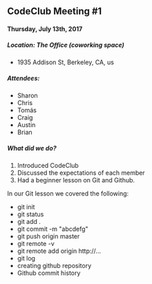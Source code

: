 ## CodeClub Meeting #1
#### Thursday, July 13th, 2017
##### Location: The Office (coworking space)
- 1935 Addison St, Berkeley, CA, us

##### Attendees:
- Sharon
- Chris
- Tomás
- Craig
- Austin
- Brian

##### What did we do?
1. Introduced CodeClub
2. Discussed the expectations of each member
3. Had a beginner lesson on Git and Github.

In our Git lesson we covered the following:
- git init
- git status
- git add .
- git commit -m "abcdefg"
- git push origin master
- git remote -v
- git remote add origin http://...
- git log
- creating github repository
- Github commit history
